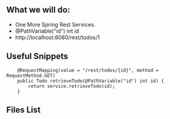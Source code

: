 ## What we will do:
- One More Spring Rest Services.
- @PathVariable("id") int id
- http://localhost:8080/rest/todos/1

## Useful Snippets

```
    @RequestMapping(value = "/rest/todos/{id}", method = RequestMethod.GET)
    public Todo retrieveTodo(@PathVariable("id") int id) {
        return service.retrieveTodo(id);
    }

```
## Files List
